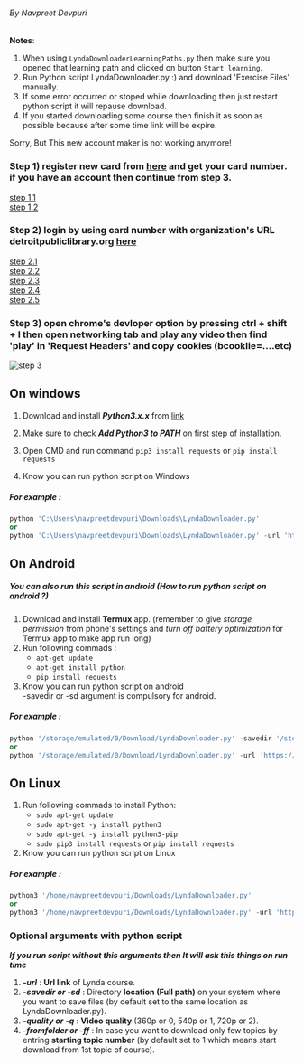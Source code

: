 ###### By Navpreet Devpuri

**Notes**: 
 1. When using `LyndaDownloaderLearningPaths.py` then make sure you opened that learning path and clicked on button `Start learning`.
 2. Run Python script LyndaDownloader.py :) and download 'Exercise Files' manually.
 3. If some error occurred or stoped while downloading then just restart python script it will repause download.
 4. If you started downloading some course then finish it as soon as possible because after some time link will be expire.

Sorry, But This new account maker is not working anymore! 
### Step 1) register new card from [here](https://detp.ent.sirsi.net/client/en_US/default/search/registration/$N/SYMWS/true?) and get your card number. if you have an account then continue from step 3.
[step 1.1](https://raw.githubusercontent.com/NavpreetDevpuri/LyndaDownloader/master/screenshots/01.jpg)<br>
[step 1.2](https://raw.githubusercontent.com/NavpreetDevpuri/LyndaDownloader/master/screenshots/02.jpg)<br>
### Step 2) login by using card number with organization's URL detroitpubliclibrary.org [here](https://www.lynda.com/signin)
[step 2.1](https://raw.githubusercontent.com/NavpreetDevpuri/LyndaDownloader/master/screenshots/03.jpg)<br>
[step 2.2](https://raw.githubusercontent.com/NavpreetDevpuri/LyndaDownloader/master/screenshots/04.jpg)<br>
[step 2.3](https://raw.githubusercontent.com/NavpreetDevpuri/LyndaDownloader/master/screenshots/05.jpg)<br>
[step 2.4](https://raw.githubusercontent.com/NavpreetDevpuri/LyndaDownloader/master/screenshots/06.jpg)<br>
[step 2.5](https://raw.githubusercontent.com/NavpreetDevpuri/LyndaDownloader/master/screenshots/07.jpg)<br>
### Step 3) open chrome's devloper option by pressing ctrl + shift + I then open networking tab and play any video then find 'play' in 'Request Headers' and copy cookies (bcooklie=....etc)
![step 3](https://raw.githubusercontent.com/NavpreetDevpuri/LyndaDownloader/master/screenshots/08.jpg)

## On windows
1. Download and install ***Python3.x.x*** from [link](https://www.python.org/downloads/windows/)
2. Make sure to check ***Add Python3 to PATH*** on first step of installation.
3. Open CMD and run command `pip3 install requests` or `pip install requests`

4. Know you can run python script on Windows

##### For example : 
```python 
python 'C:\Users\navpreetdevpuri\Downloads\LyndaDownloader.py'
or
python 'C:\Users\navpreetdevpuri\Downloads\LyndaDownloader.py' -url 'https://www.lynda.com/C-tutorials/C-Essential-Training/772322-2.html' -savedir 'C:\Users\navpreetdevpuri\Downloads\' -q 2 
```


## On Android
##### You can also run this script in android (How to run python script on android ?)
1. Download and install **Termux** app. (remember to give *storage permission* from phone's settings and *turn off battery optimization* for Termux app to make app run long)
2. Run following commads : 
   -  `apt-get update`
   -  `apt-get install python`
   -  `pip install requests`
3. Know you can run python script on android<br>
-savedir or -sd argument is compulsory for android. 
##### For example : 
```python 
python '/storage/emulated/0/Download/LyndaDownloader.py' -savedir '/storage/emulated/0/Download/'
or
python '/storage/emulated/0/Download/LyndaDownloader.py' -url 'https://www.lynda.com/C-tutorials/C-Essential-Training/772322-2.html' -savedir '/storage/emulated/0/Download/' -q 2 
```


## On Linux
1. Run following commads to install Python: 
   -  `sudo apt-get update`
   -  `sudo apt-get -y install python3`
   -  `sudo apt-get -y install python3-pip`
   -  `sudo pip3 install requests` or `pip install requests`
2. Know you can run python script on Linux

##### For example : 
```python 
python3 '/home/navpreetdevpuri/Downloads/LyndaDownloader.py'
or
python3 '/home/navpreetdevpuri/Downloads/LyndaDownloader.py' -url 'https://www.lynda.com/C-tutorials/C-Essential-Training/772322-2.html' -sd '/home/navpreetdevpuri/Downloads/' -quality 720p 
```

### Optional arguments with python script
***If you run script without this arguments then It will ask this things on run time***<br/>
1. ***-url*** : **Url link** of Lynda course.
2. ***-savedir or -sd*** : Directory **location (Full path)** on your system where you want to save files (by default set to the same location as LyndaDownloader.py).
3. ***-quality or -q*** : **Video quality** (360p or 0, 540p or 1, 720p or 2).
4. ***-fromfolder or -ff*** : In case you want to download only few topics by entring **starting topic number** (by default set to 1 which means start download from 1st topic of course).
